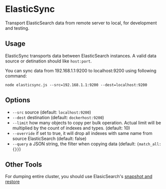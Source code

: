 # ElasticSync

Transport ElasticSearch data from remote server to local, for development and testing.

## Usage

ElasticSync transports data between ElasticSearch instances. A valid data source or detination should like `host:port`.

You can sync data from 192.168.1.1:9200 to localhost:9200 using following command:

    node elasticsync.js --src=192.168.1.1:9200 --dest=localhost:9200

## Options

- `--src` source (default: `localhost:9200`)
- `--dest` destination (default: `dockerhost:9200`)
- `--limit` how many objects to copy per bulk operation. Actual limit will be multiplied by the count of indexes and types. (default: 10)
- `--override` if set to true, it will drop all indexes with same name from source ElasticSearch (default: false)
- `--query` a JSON string, the filter when copying data (default: `{match_all: {}}`)

## Other Tools

For dumping entire cluster, you should use ElasicSearch's [snapshot and restore](http://www.elasticsearch.org/guide/en/elasticsearch/reference/current/modules-snapshots.html)
